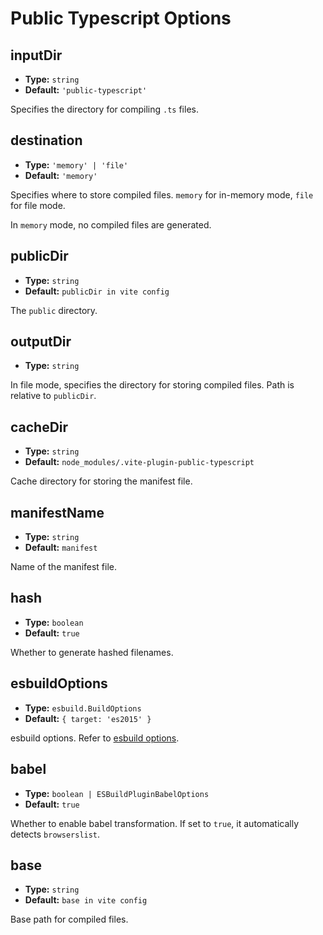 # Public Typescript Options

## inputDir

- **Type:** `string`
- **Default:** `'public-typescript'`

Specifies the directory for compiling `.ts` files.

## destination

- **Type:** `'memory' | 'file'`
- **Default:** `'memory'`

Specifies where to store compiled files. `memory` for in-memory mode, `file` for file mode.

In `memory` mode, no compiled files are generated.

## publicDir

- **Type:** `string`
- **Default:** `publicDir in vite config`

The `public` directory.

## outputDir

- **Type:** `string`

In file mode, specifies the directory for storing compiled files. Path is relative to `publicDir`.

## cacheDir

- **Type:** `string`
- **Default:** `node_modules/.vite-plugin-public-typescript`

Cache directory for storing the manifest file.

## manifestName

- **Type:** `string`
- **Default:** `manifest`

Name of the manifest file.

## hash

- **Type:** `boolean`
- **Default:** `true`

Whether to generate hashed filenames.

## esbuildOptions

- **Type:** `esbuild.BuildOptions`
- **Default:** `{ target: 'es2015' }`

esbuild options. Refer to [esbuild options](https://esbuild.github.io/api/#general-options).

## babel

- **Type:** `boolean | ESBuildPluginBabelOptions`
- **Default:** `true`

Whether to enable babel transformation. If set to `true`, it automatically detects `browserslist`.

## base

- **Type:** `string`
- **Default:** `base in vite config`

Base path for compiled files.
